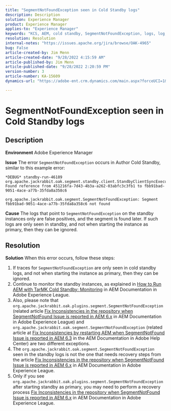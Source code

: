 ```yaml
---
title: "SegmentNotFoundException seen in Cold Standby logs"
description: Description
solution: Experience Manager
product: Experience Manager
applies-to: "Experience Manager"
keywords: "KCS, AEM, cold standby, SegmentNotFoundException, logs, log, Adobe Experience Manager"
resolution: Resolution
internal-notes: "https://issues.apache.org/jira/browse/OAK-4965"
bug: False
article-created-by: Jim Menn
article-created-date: "9/28/2022 4:15:59 AM"
article-published-by: Jim Menn
article-published-date: "9/28/2022 2:20:59 PM"
version-number: 3
article-number: KA-15609
dynamics-url: "https://adobe-ent.crm.dynamics.com/main.aspx?forceUCI=1&pagetype=entityrecord&etn=knowledgearticle&id=5941513c-e43e-ed11-9db1-0022480866ad"

---
```

# SegmentNotFoundException seen in Cold Standby logs

## Description


<b>Environment</b>
 Adobe Experience Manager

<b>Issue</b>
 The error `SegmentNotFoundException` occurs in Author Cold Standby, similar to this example error:


```
*DEBUG* standby-run-46189 org.apache.jackrabbit.oak.segment.standby.client.StandbyClientSyncExecution Found reference from 451216fa-7d43-4b3a-a262-03abfc3c3fb1 to fbb91bad-9051-4ace-a77b-35fda8a358c6

org.apache.jackrabbit.oak.segment.SegmentNotFoundException: Segment fbb91bad-9051-4ace-a77b-35fda8a358c6 not found
```


<b>Cause</b>
 The logs that point to `SegmentNotFoundException` on the standby instances only are false positives, and the segment is found later.
 If such logs are only seen in standby, and not when starting the instance as primary, then they can be ignored.




## Resolution


<b>Solution</b>
When this error occurs, follow these steps:

1. If traces for `SegmentNotFoundException` are only seen in cold standby logs, and not when starting the instance as primary, then they can be ignored.
2. Continue to monitor the standby instances, as explained in [How to Run AEM with TarMK Cold Standby: Monitoring](https://docs.adobe.com/content/help/en/experience-manager-65/deploying/deploying/tarmk-cold-standby.html#monitoring) in AEM Documentation in Adobe Experience League.
3. Also, please note that `org.apache.jackrabbit.oak.plugins.segment.SegmentNotFoundException` (related article [Fix Inconsistencies in the repository when SegmentNotFound Issue is reported in AEM 6.x](https://helpx.adobe.com/experience-manager/kb/fix-inconsistencies-in-the-repository-when-segmentnotfound-issue.html) in AEM Documentation in Adobe Experience League) and `org.apache.jackrabbit.oak.segment.SegmentNotFoundException` (related article at [Fix Inconsistencies by restarting AEM when SegmentNotFound Issue is reported in AEM 6.3](https://helpx.adobe.com/au/experience-manager/kb/fix-inconsistencies-by-restarting-AEM-when-segmentNotFound-issue-is-reported-in-AEM.html) in the AEM Documentation in Adobe Help Center) are two different exceptions.
4. The `org.apache.jackrabbit.oak.segment.SegmentNotFoundException` seen in the standby logs is not the one that needs recovery steps from the article [Fix Inconsistencies in the repository when SegmentNotFound Issue is reported in AEM 6.x](https://helpx.adobe.com/experience-manager/kb/fix-inconsistencies-in-the-repository-when-segmentnotfound-issue.html) in AEM Documentation in Adobe Experience League.
5. Only if you see `org.apache.jackrabbit.oak.plugins.segment.SegmentNotFoundException` after starting standby as primary, you may need to perform a recovery process [Fix Inconsistencies in the repository when SegmentNotFound Issue is reported in AEM 6.x](https://helpx.adobe.com/experience-manager/kb/fix-inconsistencies-in-the-repository-when-segmentnotfound-issue.html) in AEM Documentation in Adobe Experience League.
